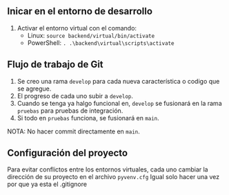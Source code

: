 
## Inicar en el entorno de desarrollo

1. Activar el entorno virtual con el comando:
    - Linux: `source backend/virtual/bin/activate`
    - PowerShell: `. .\backend\virtual\scripts\activate`

## Flujo de trabajo de Git

1. Se creo una rama `develop` para cada nueva característica o codigo que se agregue.
2. El progreso de cada uno subir a `develop`.
3. Cuando se tenga ya halgo funcional en, `develop` se fusionará en la rama `pruebas` para pruebas de integración.
4. Si todo en `pruebas` funciona, se fusionará en `main`.

NOTA: No hacer commit directamente en `main`.

## Configuración del proyecto

Para evitar conflictos entre los entornos virtuales, cada uno cambiar la dirección de su proyecto en el archivo `pyvenv.cfg`
Igual solo hacer una vez por que ya esta el .gitignore
